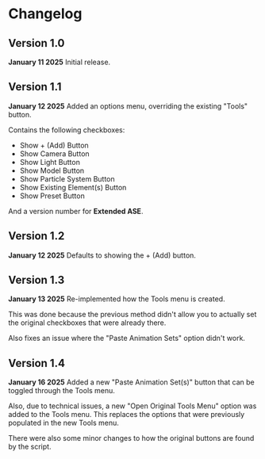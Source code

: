 # Changelog

## Version 1.0

**January 11 2025** Initial release.

## Version 1.1

**January 12 2025** Added an options menu, overriding the existing "Tools" button.

Contains the following checkboxes:
- Show + (Add) Button
- Show Camera Button
- Show Light Button
- Show Model Button
- Show Particle System Button
- Show Existing Element(s) Button
- Show Preset Button

And a version number for **Extended ASE**.

## Version 1.2

**January 12 2025** 
Defaults to showing the + (Add) button.

## Version 1.3

**January 13 2025** Re-implemented how the Tools menu is created.

This was done because the previous method didn't allow you to actually set the original checkboxes that were already there.

Also fixes an issue where the "Paste Animation Sets" option didn't work.

## Version 1.4

**January 16 2025** Added a new "Paste Animation Set(s)" button that can be toggled through the Tools menu.

Also, due to technical issues, a new "Open Original Tools Menu" option was added to the Tools menu. This replaces the options that were previously populated in the new Tools menu.

There were also some minor changes to how the original buttons are found by the script.
